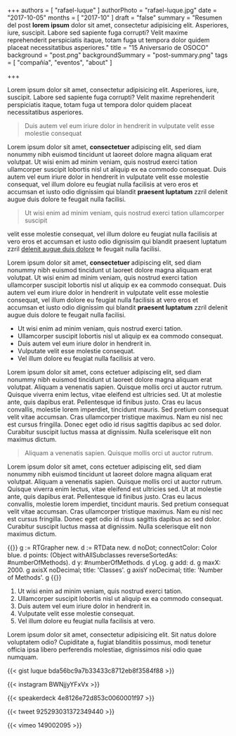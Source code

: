 +++
authors = [ "rafael-luque" ]
authorPhoto = "rafael-luque.jpg"
date = "2017-10-05"
months = [ "2017-10" ]
draft = "false"
summary = "Resumen del post <strong>lorem ipsum</strong> dolor sit amet, consectetur adipisicing elit. Asperiores, iure, suscipit. Labore sed sapiente fuga corrupti? Velit maxime reprehenderit perspiciatis itaque, totam fuga ut tempora dolor quidem placeat necessitatibus asperiores."
title = "15 Aniversario de OSOCO"
background = "post.png"
backgroundSummary = "post-summary.png"
tags = [ "compañía", "eventos", "about" ]

+++


Lorem ipsum dolor sit amet, consectetur adipisicing elit. Asperiores, iure, suscipit. Labore sed sapiente fuga corrupti? Velit maxime reprehenderit perspiciatis itaque, totam fuga ut tempora dolor quidem placeat necessitatibus asperiores.

<blockquote>Duis autem vel eum iriure dolor in hendrerit in vulputate velit esse molestie consequat</blockquote>

Lorem ipsum dolor sit amet, <strong>consectetuer </strong>adipiscing elit, sed diam nonummy nibh euismod tincidunt ut laoreet dolore magna aliquam erat volutpat. Ut wisi enim ad minim veniam, quis nostrud exerci tation ullamcorper suscipit lobortis nisl ut aliquip ex ea commodo consequat. Duis autem vel eum iriure dolor in hendrerit in vulputate velit esse molestie consequat, vel illum dolore eu feugiat nulla facilisis at vero eros et accumsan et iusto odio dignissim qui blandit <strong>praesent luptatum</strong> zzril delenit augue duis dolore te feugait nulla facilisi.

<blockquote class="float-left">Ut wisi enim ad minim veniam, quis nostrud exerci tation ullamcorper suscipit</blockquote>

velit esse molestie consequat, vel illum dolore eu feugiat nulla facilisis at vero eros et accumsan et iusto odio dignissim qui blandit praesent luptatum zzril <a href="#">delenit augue duis dolore</a> te feugait nulla facilisi.

Lorem ipsum dolor sit amet, <strong>consectetuer </strong>adipiscing elit, sed diam nonummy nibh euismod tincidunt ut laoreet dolore magna aliquam erat volutpat. Ut wisi enim ad minim veniam, quis nostrud exerci tation ullamcorper suscipit lobortis nisl ut aliquip ex ea commodo consequat. Duis autem vel eum iriure dolor in hendrerit in vulputate velit esse molestie consequat, vel illum dolore eu feugiat nulla facilisis at vero eros et accumsan et iusto odio dignissim qui blandit <strong>praesent luptatum</strong> zzril delenit augue duis dolore te feugait nulla facilisi.

- Ut wisi enim ad minim veniam, quis nostrud exerci tation.
- Ullamcorper suscipit lobortis nisl ut aliquip ex ea commodo consequat.
- Duis autem vel eum iriure dolor in hendrerit in.
- Vulputate velit esse molestie consequat.
- Vel illum dolore eu feugiat nulla facilisis at vero.

Lorem ipsum dolor sit amet, cons ectetuer adipiscing elit, sed diam nonummy nibh euismod tincidunt ut laoreet dolore magna aliquam erat volutpat. Aliquam a venenatis sapien. Quisque mollis orci ut auctor rutrum. Quisque viverra enim lectus, vitae eleifend est ultricies sed. Ut at molestie ante, quis dapibus erat. Pellentesque id finibus justo. Cras eu lacus convallis, molestie lorem imperdiet, tincidunt mauris. Sed pretium consequat velit vitae accumsan. Cras ullamcorper tristique maximus. Nam eu nisl nec est cursus fringilla. Donec eget odio id risus sagittis dapibus ac sed dolor. Curabitur suscipit luctus massa at dignissim. Nulla scelerisque elit non maximus dictum.

<blockquote class="float-right">Aliquam a venenatis sapien. Quisque mollis orci ut auctor rutrum.</blockquote>

Lorem ipsum dolor sit amet, cons ectetuer adipiscing elit, sed diam nonummy nibh euismod tincidunt ut laoreet dolore magna aliquam erat volutpat. Aliquam a venenatis sapien. Quisque mollis orci ut auctor rutrum. Quisque viverra enim lectus, vitae eleifend est ultricies sed. Ut at molestie ante, quis dapibus erat. Pellentesque id finibus justo. Cras eu lacus convallis, molestie lorem imperdiet, tincidunt mauris. Sed pretium consequat velit vitae accumsan. Cras ullamcorper tristique maximus. Nam eu nisl nec est cursus fringilla. Donec eget odio id risus sagittis dapibus ac sed dolor. Curabitur suscipit luctus massa at dignissim. Nulla scelerisque elit non maximus dictum.

{{<highlight Smalltalk>}}
  g := RTGrapher new.
  d := RTData new.
  d noDot; connectColor: Color blue.
  d points: (Object withAllSubclasses reverseSortedAs: #numberOfMethods).
  d y: #numberOfMethods.
  d yLog.
  g add: d.
  g maxX: 2000.
  g axisX noDecimal; title: 'Classes'.
  g axisY noDecimal; title: 'Number of Methods'.
  g
{{</highlight>}}


1. Ut wisi enim ad minim veniam, quis nostrud exerci tation.
1. Ullamcorper suscipit lobortis nisl ut aliquip ex ea commodo consequat.
1. Duis autem vel eum iriure dolor in hendrerit in.
1. Vulputate velit esse molestie consequat.
1. Vel illum dolore eu feugiat nulla facilisis at vero.

Lorem ipsum dolor sit amet, consectetur adipisicing elit. Sit natus dolore voluptatem odio? Cupiditate a, fugiat blanditiis possimus, modi tenetur officia ipsa libero perferendis molestiae, dignissimos nisi odio quae numquam.

{{< gist luque bda56bc9a7b33433c8712eb8f3584f88 >}}

{{< instagram BWNjjyYFxVx >}}

{{< speakerdeck 4e8126e72d853c0060001f97 >}}

{{< tweet 925293031372349440 >}}

{{< vimeo 149002095 >}}

